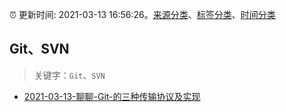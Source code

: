 :alarm_clock: 更新时间: 2021-03-13 16:56:26。[来源分类](../README.md)、[标签分类](../TAGS.md)、[时间分类](../TIMELINE.md)

## Git、SVN


> 关键字：`Git`、`SVN`



- [2021-03-13-聊聊-Git-的三种传输协议及实现](https://toutiao.io/k/maymnjh) 